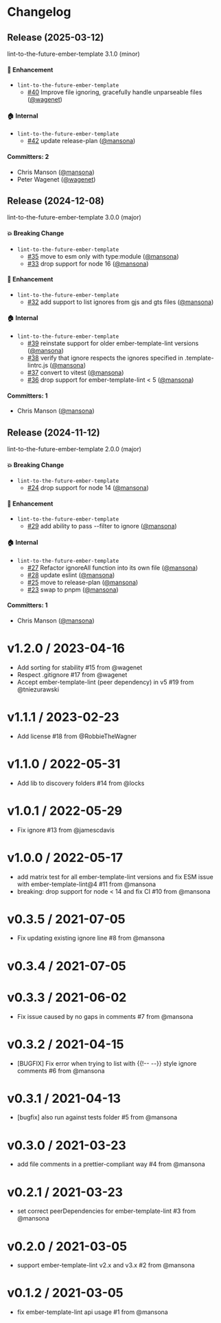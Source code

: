 # Changelog

## Release (2025-03-12)

lint-to-the-future-ember-template 3.1.0 (minor)

#### :rocket: Enhancement
* `lint-to-the-future-ember-template`
  * [#40](https://github.com/mansona/lint-to-the-future-ember-template/pull/40) Improve file ignoring, gracefully handle unparseable files ([@wagenet](https://github.com/wagenet))

#### :house: Internal
* `lint-to-the-future-ember-template`
  * [#42](https://github.com/mansona/lint-to-the-future-ember-template/pull/42) update release-plan ([@mansona](https://github.com/mansona))

#### Committers: 2
- Chris Manson ([@mansona](https://github.com/mansona))
- Peter Wagenet ([@wagenet](https://github.com/wagenet))

## Release (2024-12-08)

lint-to-the-future-ember-template 3.0.0 (major)

#### :boom: Breaking Change
* `lint-to-the-future-ember-template`
  * [#35](https://github.com/mansona/lint-to-the-future-ember-template/pull/35) move to esm only with type:module ([@mansona](https://github.com/mansona))
  * [#33](https://github.com/mansona/lint-to-the-future-ember-template/pull/33) drop support for node 16 ([@mansona](https://github.com/mansona))

#### :rocket: Enhancement
* `lint-to-the-future-ember-template`
  * [#32](https://github.com/mansona/lint-to-the-future-ember-template/pull/32) add support to list ignores from gjs and gts files ([@mansona](https://github.com/mansona))

#### :house: Internal
* `lint-to-the-future-ember-template`
  * [#39](https://github.com/mansona/lint-to-the-future-ember-template/pull/39) reinstate support for older ember-template-lint versions ([@mansona](https://github.com/mansona))
  * [#38](https://github.com/mansona/lint-to-the-future-ember-template/pull/38) verify that ignore respects the ignores specified in .template-lintrc.js ([@mansona](https://github.com/mansona))
  * [#37](https://github.com/mansona/lint-to-the-future-ember-template/pull/37) convert to vitest ([@mansona](https://github.com/mansona))
  * [#36](https://github.com/mansona/lint-to-the-future-ember-template/pull/36) drop support for ember-template-lint < 5 ([@mansona](https://github.com/mansona))

#### Committers: 1
- Chris Manson ([@mansona](https://github.com/mansona))

## Release (2024-11-12)

lint-to-the-future-ember-template 2.0.0 (major)

#### :boom: Breaking Change
* `lint-to-the-future-ember-template`
  * [#24](https://github.com/mansona/lint-to-the-future-ember-template/pull/24) drop support for node 14 ([@mansona](https://github.com/mansona))

#### :rocket: Enhancement
* `lint-to-the-future-ember-template`
  * [#29](https://github.com/mansona/lint-to-the-future-ember-template/pull/29) add ability to pass --filter to ignore ([@mansona](https://github.com/mansona))

#### :house: Internal
* `lint-to-the-future-ember-template`
  * [#27](https://github.com/mansona/lint-to-the-future-ember-template/pull/27) Refactor ignoreAll function into its own file ([@mansona](https://github.com/mansona))
  * [#28](https://github.com/mansona/lint-to-the-future-ember-template/pull/28) update eslint ([@mansona](https://github.com/mansona))
  * [#25](https://github.com/mansona/lint-to-the-future-ember-template/pull/25) move to release-plan ([@mansona](https://github.com/mansona))
  * [#23](https://github.com/mansona/lint-to-the-future-ember-template/pull/23) swap to pnpm ([@mansona](https://github.com/mansona))

#### Committers: 1
- Chris Manson ([@mansona](https://github.com/mansona))

v1.2.0 / 2023-04-16
==================
* Add sorting for stability #15 from @wagenet
* Respect .gitignore #17 from @wagenet
* Accept ember-template-lint (peer dependency) in v5 #19 from @tniezurawski

v1.1.1 / 2023-02-23
==================
* Add license #18 from @RobbieTheWagner

v1.1.0 / 2022-05-31
==================
* Add lib to discovery folders #14 from @locks

v1.0.1 / 2022-05-29
==================
* Fix ignore #13 from @jamescdavis

v1.0.0 / 2022-05-17
==================
* add matrix test for all ember-template-lint versions and fix ESM issue with ember-template-lint@4 #11 from @mansona
* breaking: drop support for node &lt; 14 and fix CI #10 from @mansona

v0.3.5 / 2021-07-05
==================
* Fix updating existing ignore line #8 from @mansona

v0.3.4 / 2021-07-05
==================

v0.3.3 / 2021-06-02
==================
* Fix issue caused by no gaps in comments #7 from @mansona

v0.3.2 / 2021-04-15
==================
* [BUGFIX] Fix error when trying to list with {{!-- --}} style ignore comments #6 from @mansona

v0.3.1 / 2021-04-13
==================
* [bugfix] also run against tests folder #5 from @mansona

v0.3.0 / 2021-03-23
==================
* add file comments in a prettier-compliant way #4 from @mansona

v0.2.1 / 2021-03-23
==================
* set correct peerDependencies for ember-template-lint #3 from @mansona

v0.2.0 / 2021-03-05
==================
* support ember-template-lint v2.x and v3.x #2 from @mansona

v0.1.2 / 2021-03-05
==================
* fix ember-template-lint api usage #1 from @mansona
